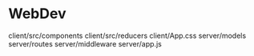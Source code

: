 # WebDev
 client/src/components
 client/src/reducers
 client/App.css
 server/models
 server/routes
 server/middleware
 server/app.js
